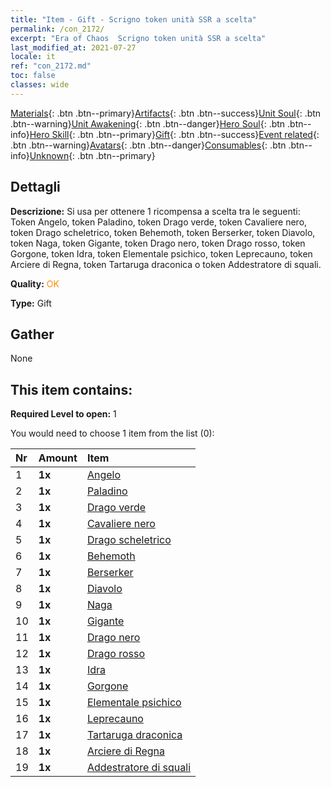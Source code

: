 ```yaml
---
title: "Item - Gift - Scrigno token unità SSR a scelta"
permalink: /con_2172/
excerpt: "Era of Chaos  Scrigno token unità SSR a scelta"
last_modified_at: 2021-07-27
locale: it
ref: "con_2172.md"
toc: false
classes: wide
---
```

 [Materials](/ItemsIT/){: .btn .btn--primary}[Artifacts](/ItemsIT/Artifacts/){: .btn .btn--success}[Unit Soul](/ItemsIT/UnitSoul/){: .btn .btn--warning}[Unit Awakening](/ItemsIT/UnitAwakening/){: .btn .btn--danger}[Hero Soul](/ItemsIT/HeroSoul/){: .btn .btn--info}[Hero Skill](/ItemsIT/HeroSkill/){: .btn .btn--primary}[Gift](/ItemsIT/Gift/){: .btn .btn--success}[Event related](/ItemsIT/Events/){: .btn .btn--warning}[Avatars](/ItemsIT/Avatars/){: .btn .btn--danger}[Consumables](/ItemsIT/Consumables/){: .btn .btn--info}[Unknown](/ItemsIT/Unknown/){: .btn .btn--primary}

## Dettagli
 **Descrizione:** Si usa per ottenere 1 ricompensa a scelta tra le seguenti: Token Angelo, token Paladino, token Drago verde, token Cavaliere nero, token Drago scheletrico, token Behemoth, token Berserker, token Diavolo, token Naga, token Gigante, token Drago nero, token Drago rosso, token Gorgone, token Idra, token Elementale psichico, token Leprecauno, token Arciere di Regna, token Tartaruga draconica o token Addestratore di squali.

 **Quality:** <span style="color: #FF8C00">OK</span>

 **Type:** Gift

## Gather

  None

## This item contains:

 **Required Level to open:** 1

 You would need to choose 1 item from the list (0):

  | Nr | Amount |     Item    |
  |:---|:-------|:------------|
  | 1 |  **1x** | [Angelo](/ItemsIT/unt_196/) |  | 
  | 2 |  **1x** | [Paladino](/ItemsIT/unt_197/) |  | 
  | 3 |  **1x** | [Drago verde](/ItemsIT/unt_205/) |  | 
  | 4 |  **1x** | [Cavaliere nero](/ItemsIT/unt_213/) |  | 
  | 5 |  **1x** | [Drago scheletrico](/ItemsIT/unt_214/) |  | 
  | 6 |  **1x** | [Behemoth](/ItemsIT/unt_223/) |  | 
  | 7 |  **1x** | [Berserker](/ItemsIT/unt_224/) |  | 
  | 8 |  **1x** | [Diavolo](/ItemsIT/unt_232/) |  | 
  | 9 |  **1x** | [Naga](/ItemsIT/unt_240/) |  | 
  | 10 |  **1x** | [Gigante](/ItemsIT/unt_241/) |  | 
  | 11 |  **1x** | [Drago nero](/ItemsIT/unt_250/) |  | 
  | 12 |  **1x** | [Drago rosso](/ItemsIT/unt_251/) |  | 
  | 13 |  **1x** | [Idra](/ItemsIT/unt_259/) |  | 
  | 14 |  **1x** | [Gorgone](/ItemsIT/unt_257/) |  | 
  | 15 |  **1x** | [Elementale psichico](/ItemsIT/unt_267/) |  | 
  | 16 |  **1x** | [Leprecauno](/ItemsIT/unt_270/) |  | 
  | 17 |  **1x** | [Tartaruga draconica](/ItemsIT/unt_278/) |  | 
  | 18 |  **1x** | [Arciere di Regna](/ItemsIT/unt_274/) |  | 
  | 19 |  **1x** | [Addestratore di squali](/ItemsIT/unt_281/) |  | 
